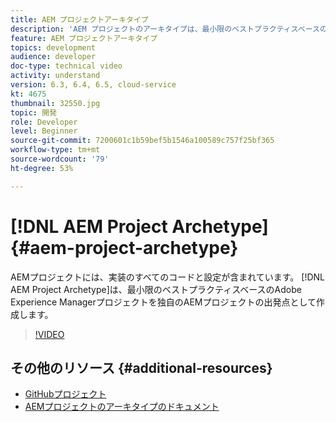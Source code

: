 ```yaml
---
title: AEM プロジェクトアーキタイプ
description: 'AEM プロジェクトのアーキタイプは、最小限のベストプラクティスベースの Adobe Experience Manager プロジェクトを独自の AEM プロジェクトの起点として作成します。 '
feature: AEM プロジェクトアーキタイプ
topics: development
audience: developer
doc-type: technical video
activity: understand
version: 6.3, 6.4, 6.5, cloud-service
kt: 4675
thumbnail: 32550.jpg
topic: 開発
role: Developer
level: Beginner
source-git-commit: 7200601c1b59bef5b1546a100589c757f25bf365
workflow-type: tm+mt
source-wordcount: '79'
ht-degree: 53%

---
```



# [!DNL AEM Project Archetype] {#aem-project-archetype}

AEMプロジェクトには、実装のすべてのコードと設定が含まれています。 [!DNL AEM Project Archetype]は、最小限のベストプラクティスベースのAdobe Experience Managerプロジェクトを独自のAEMプロジェクトの出発点として作成します。

>[!VIDEO](https://video.tv.adobe.com/v/32550/?quality=12&learn=on)

## その他のリソース {#additional-resources}

* [GitHubプロジェクト](https://github.com/adobe/aem-project-archetype)
* [AEMプロジェクトのアーキタイプのドキュメント](https://experienceleague.adobe.com/docs/experience-manager-core-components/using/developing/archetype/overview.html?lang=ja)
